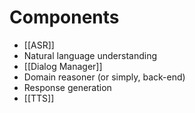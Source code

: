 # Components
- [[ASR]]
- Natural language understanding
- [[Dialog Manager]]
- Domain reasoner (or simply, back-end)
- Response generation
- [[TTS]]
